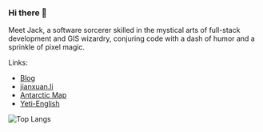 ### Hi there 👋

Meet Jack, a software sorcerer skilled in the mystical arts of full-stack development and GIS wizardry, conjuring code with a dash of humor and a sprinkle of pixel magic.

Links:

* [Blog](https://freeyeti.net)
* [jianxuan.li](https://jianxuan.li)
* [Antarctic Map](https://antarctic.freeyeti.net/)
* [Yeti-English](https://yetien.com)

![Top Langs](https://github-readme-stats.vercel.app/api/top-langs/?username=Jianxuan-Li&layout=donut&theme=graywhite)
